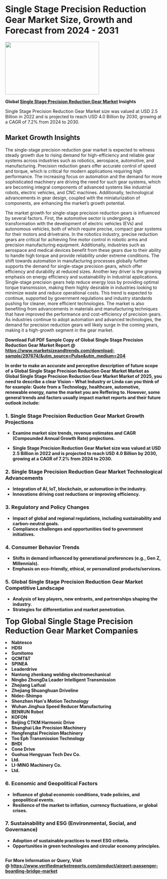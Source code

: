 <H1>Single Stage Precision Reduction Gear Market Size, Growth and Forecast from 2024 - 2031</H1><img class="aligncenter size-medium wp-image-584254" src="https://thirdeyenews.in/wp-content/uploads/2024/09/Global-Market-Research-300x168.jpeg" alt="" width="300" height="168" /><p><strong>Global&nbsp;<a href="https://www.marketsizeandtrends.com/download-sample/297674/&amp;utm_source=Pulse&amp;utm_medium=204">Single Stage Precision Reduction Gear Market</a> Insights</strong></p><p>Single Stage Precision Reduction Gear Market size was valued at USD 2.5 Billion in 2022 and is projected to reach USD 4.0 Billion by 2030, growing at a CAGR of 7.2% from 2024 to 2030.</p><p><h2>Market Growth Insights</h2> <p>The single-stage precision reduction gear market is expected to witness steady growth due to rising demand for high-efficiency and reliable gear systems across industries such as robotics, aerospace, automotive, and manufacturing. Precision reduction gears offer accurate control of speed and torque, which is critical for modern applications requiring high performance. The increasing focus on automation and the demand for more sophisticated machinery are driving the need for such gear systems, which are becoming integral components of advanced systems like industrial robots, electric vehicles, and CNC machines. Additionally, technological advancements in gear design, coupled with the miniaturization of components, are enhancing the market’s growth potential.</p> <p><strong></strong></p> <p>The market growth for single-stage precision reduction gears is influenced by several factors. First, the automotive sector is undergoing a transformation with the development of electric vehicles (EVs) and autonomous vehicles, both of which require precise, compact gear systems for their motors and drivetrains. In the robotics industry, precise reduction gears are critical for achieving fine motor control in robotic arms and precision manufacturing equipment. Additionally, industries such as aerospace and medical devices benefit from these gears due to their ability to handle high torque and provide reliability under extreme conditions. The shift towards automation in manufacturing processes globally further supports the demand for single-stage precision gears, which offer efficiency and durability at reduced sizes. Another key driver is the growing emphasis on energy efficiency and sustainability in industrial applications. Single-stage precision gears help reduce energy loss by providing optimal torque transmission, making them highly desirable in industries looking to minimize waste and reduce operational costs. This trend is expected to continue, supported by government regulations and industry standards pushing for cleaner, more efficient technologies. The market is also benefiting from advancements in materials and manufacturing techniques that have improved the performance and cost-efficiency of precision gears. As industries continue to adopt automation and advanced technologies, the demand for precision reduction gears will likely surge in the coming years, making it a high-growth segment in the gear market. <p><strong></p><p><span class=""><strong>Download Full PDF Sample Copy of Global Single Stage Precision Reduction Gear Market Report</strong> @ <a href="https://www.marketsizeandtrends.com/download-sample/297674/&amp;utm_source=Pulse&amp;utm_medium=204" target="_blank">https://www.marketsizeandtrends.com/download-sample/297674/&amp;utm_source=Pulse&amp;utm_medium=204</a></span></p><p>In order to make an accurate and perceptive description of future scope of a Global&nbsp;Single Stage Precision Reduction Gear Market Market as Global&nbsp;Single Stage Precision Reduction Gear Market Market of 2025, you need to describe a clear Vision &ndash; What Industry or Linda can you think of for example: Quote from a Technology, healthcare, automotive, renewable energy, name the market you are Reffering to. However, some general trends and factors usually impact market reports and their future outlook include:</p><h3>1.&nbsp;<strong>Single Stage Precision Reduction Gear Market Growth Projections</strong></h3><ul><li>Examine market size trends, revenue estimates and CAGR (Compounded Annual Growth Rate) projections.</li><li><p>Single Stage Precision Reduction Gear Market size was valued at USD 2.5 Billion in 2022 and is projected to reach USD 4.0 Billion by 2030, growing at a CAGR of 7.2% from 2024 to 2030.</p></li></ul><h3>2.&nbsp;<strong>Single Stage Precision Reduction Gear Market Technological Advancements</strong></h3><ul><li>Integration of AI, IoT, blockchain, or automation in the industry.</li><li>Innovations driving cost reductions or improving efficiency.</li></ul><h3>3.&nbsp;<strong>Regulatory and Policy Changes</strong></h3><ul><li>Impact of global and regional regulations, including sustainability and carbon-neutral goals.</li><li>Compliance challenges and opportunities tied to government initiatives.</li></ul><h3>4.&nbsp;<strong>Consumer Behavior Trends</strong></h3><ul><li>Shifts in demand influenced by generational preferences (e.g., Gen Z, Millennials).</li><li>Emphasis on eco-friendly, ethical, or personalized products/services.</li></ul><h3>5.&nbsp;<strong>Global Single Stage Precision Reduction Gear Market Competitive Landscape</strong></h3><ul><li>Analysis of key players, new entrants, and partnerships shaping the industry.</li><li>Strategies for differentiation and market penetration.</li></ul><p data-pm-slice="1 1 []"><span style="color: inherit; font-family: inherit; font-size: 25px;">Top Global Single Stage Precision Reduction Gear Market Companies</span></p><div class="" data-test-id=""><p><li>Nabtesco</li><li> HDSI</li><li> Sumitomo</li><li> QCMT&T</li><li> SPINEA</li><li> Leaderdrive</li><li> Nantong zhenkang welding electromechanical</li><li> Ningbo ZhongDa Leader Intelligent Transmission</li><li> Zhejiang Laifual</li><li> Zhejiang Shuanghuan Driveline</li><li> Nidec-Shimpo</li><li> Shenzhen Han's Motion Technology</li><li> Wuhan Jinghua Speed Reducer Manufacturing</li><li> BENRUN Robot</li><li> KOFON</li><li> Beijing CTKM Harmonic Drive</li><li> Shanghai Like Precision Machinery</li><li> Hengfengtai Precision Machinery</li><li> Too Eph Transmission Technology</li><li> BHDI</li><li> Cone Drive</li><li> Guohua Hengyuan Tech Dev Co.</li><li> Ltd.</li><li> LI-MING Machinery Co.</li><li> Ltd.</li></p></div><h3>6.&nbsp;<strong>Economic and Geopolitical Factors</strong></h3><ul><li>Influence of global economic conditions, trade policies, and geopolitical events.</li><li>Resilience of the market to inflation, currency fluctuations, or global crises.</li></ul><h3>7.&nbsp;<strong>Sustainability and ESG (Environmental, Social, and Governance)</strong></h3><ul><li>Adoption of sustainable practices to meet ESG criteria.</li><li>Opportunities in green technologies and circular economy principles.</li></ul><h2><strong style="font-size: 14px;">For More Information or Query, Visit @&nbsp;</strong><a style="background-color: #ffffff; font-size: 14px;" href="https://www.marketsizeandtrends.com/report/single-stage-precision-reduction-gear-market/" target="_blank">https://www.verifiedmarketreports.com/product/airport-passenger-boarding-bridge-market</a></h2>

